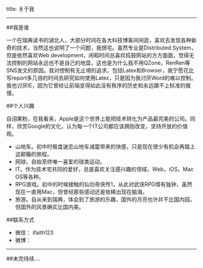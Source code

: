 title: 关于我

---

##我是谁

一个在瑞典读书的湖北人，大部分时间在各大科技博客间闲逛，喜欢去发现各种新奇的技术，当然这也说明了一个问题，我很宅。虽然专业是Distributed System，但是依然喜欢Web development，闲暇时间总喜欢捣鼓网站的方方面面，觉得无法控制的网站永远也不是自己的地盘，这也是为什么我不用QZone，RenRen等SNS发文的原因。我对控制有无止境的追求，包括Latex和Browser，我宁愿花比写report多几倍的时间去研究如何使用Latex，只是因为我讨厌Word的难以控制。我也讨厌IE，因为它曾经让前端变得如此没有秩序的历史和永远跟不上标准的傲慢。


##个人兴趣

自诩果粉，在我看来，Apple是这个世界上能把技术转化为产品最完美的公司。同样，欣赏Google的文化，认为每一个IT公司都应该拥抱改变，坚持开放的价值观。

* 山地车。初中时极度迷恋山地车减震带来的快感，只是现在很少有机会再踏上这颠簸的旅程。
* 网球。自始至终唯一喜爱的球类运动。
* IT。作为技术宅共同的爱好，总是喜欢关注感兴趣的领域，Web，iOS，Mac OS等各种。
* RPG游戏。初中的时候接触的仙剑奇侠传1，从此对武侠RPG情有独钟，虽然现在一直用Mac，但曾经那些感动还是依稀出现在脑海。
* 旅游。自从来到瑞典，体会到了旅游的乐趣，国外的月亮也许并不比国内园，但国外的风景确实比国内美。



##联系方式

* 微信： ifaith123
* 微博：



<!--
​本人男，生于九十年代初，目前生活在所谓人类最适合生存的地方，在瑞典皇家理工学院就读分布式系统硕士，学业不精，自认学渣。不求为国争光，但求以后能不辜负好姑娘，人生，唯有父母、兄弟、好姑娘和梦想不可辜负。

-->





<!--

###SNS
- **[新浪微博](http://www.weibo.com/computermark)**
- **[Facebook](https://www.facebook.com/codermango)**
- **[Instagram](http://instagram.com/codermango)**
-->


------
##未完待续....
